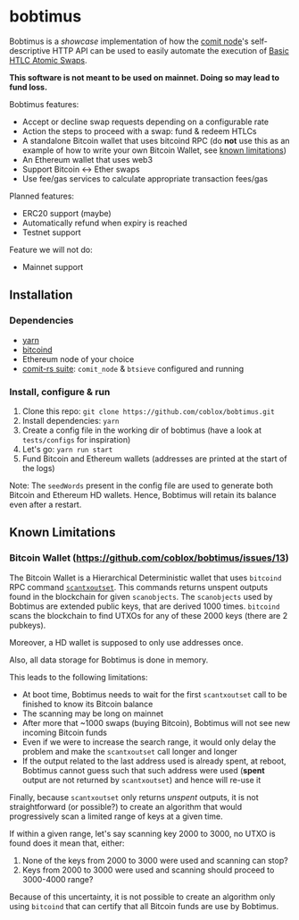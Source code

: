 # bobtimus

Bobtimus is a _showcase_ implementation of how the [comit node](https://github.com/comit-network/comit-rs/)'s self-descriptive HTTP API can be used to easily automate the execution of [Basic HTLC Atomic Swaps](https://github.com/comit-network/RFCs/blob/master/RFC-003-SWAP-Basic.md).

**This software is not meant to be used on mainnet. Doing so may lead to fund loss.**

Bobtimus features:
- Accept or decline swap requests depending on a configurable rate
- Action the steps to proceed with a swap: fund & redeem HTLCs 
- A standalone Bitcoin wallet that uses bitcoind RPC (do **not** use this as an example of how to write your own Bitcoin Wallet, see [known limitations](#known-limitations))
- An Ethereum wallet that uses web3
- Support Bitcoin <-> Ether swaps
- Use fee/gas services to calculate appropriate transaction fees/gas

Planned features:
- ERC20 support (maybe)
- Automatically refund when expiry is reached
- Testnet support 

Feature we will not do:
- Mainnet support 

## Installation

### Dependencies

- [yarn](https://yarnpkg.com/)
- [bitcoind](https://bitcoincore.org/en/download/)
- Ethereum node of your choice
- [comit-rs suite](https://github.com/comit-network/comit-rs/): `comit_node` & `btsieve` configured and running

### Install, configure & run

1. Clone this repo: `git clone https://github.com/coblox/bobtimus.git`
2. Install dependencies: `yarn`
3. Create a config file in the working dir of bobtimus (have a look at `tests/configs` for inspiration)
4. Let's go: `yarn run start`
5. Fund Bitcoin and Ethereum wallets (addresses are printed at the start of the logs)

Note: The `seedWords` present in the config file are used to generate both Bitcoin and Ethereum HD wallets. Hence, Bobtimus will retain its balance even after a restart. 

## Known Limitations

### Bitcoin Wallet (https://github.com/coblox/bobtimus/issues/13)

The Bitcoin Wallet is a Hierarchical Deterministic wallet that uses `bitcoind` RPC command [`scantxoutset`](https://bitcoincore.org/en/doc/0.18.0/rpc/blockchain/scantxoutset/).
This commands returns unspent outputs found in the blockchain for given `scanobjects`.
The `scanobjects` used by Bobtimus are extended public keys, that are derived 1000 times.
`bitcoind` scans the blockchain to find UTXOs for any of these 2000 keys (there are 2 pubkeys).

Moreover, a HD wallet is supposed to only use addresses once. 

Also, all data storage for Bobtimus is done in memory.

This leads to the following limitations:
- At boot time, Bobtimus needs to wait for the first `scantxoutset` call to be finished to know its Bitcoin balance
- The scanning may be long on mainnet
- After more that ~1000 swaps (buying Bitcoin), Bobtimus will not see new incoming Bitcoin funds
- Even if we were to increase the search range, it would only delay the problem and make the `scantxoutset` call longer and longer
- If the output related to the last address used is already spent, at reboot, Bobtimus cannot guess such that such address were used (**spent** output are not returned by `scantxoutset`) and hence will re-use it

Finally, because `scantxoutset` only returns _unspent_ outputs, it is not straightforward (or possible?) to create an algorithm that would progressively scan a limited range of keys at a given time.

If within a given range, let's say scanning key 2000 to 3000, no UTXO is found does it mean that, either:

1. None of the keys from 2000 to 3000 were used and scanning can stop?
2. Keys from 2000 to 3000 were used and scanning should proceed to 3000-4000 range?

Because of this uncertainty, it is not possible to create an algorithm only using `bitcoind` that can certify that all Bitcoin funds are use by Bobtimus.
